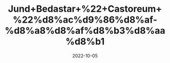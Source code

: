 ---
title: 'Jund+Bedastar+%22+Castoreum+%22%d8%ac%d9%86%d8%af-%d8%a8%d8%af%d8%b3%d8%aa%d8%b1'
date: '2022-10-05' 
metatag: '' 
inventory: '0' 
draft: false 
# meta description 
shortDescripton: '+It+is+useful+in+the+treatment+of+arthritis%2c+joint+pain%2c+and+inflammation.+Jund+Bedastar+is+also+used+as+a+flavoring+agent+to+enhance+the+aroma+of+the+food.'
description: 'Herb'
longdescription: ''
featured: True
# product Price
price: '2000.0'
# Product Short Description
shortDescription: '+It+is+useful+in+the+treatment+of+arthritis%2c+joint+pain%2c+and+inflammation.+Jund+Bedastar+is+also+used+as+a+flavoring+agent+to+enhance+the+aroma+of+the+food.'
productID: '2C8D956D-5424-ED11-9968-005056B3A416'
type: 'products'
category: 'Herb' 
thumnailproduct: 'https://eraconnect.blob.core.windows.net/product-images/aminsaddiquidawakhana/2C8D956D-5424-ED11-9968-005056B3A416.webp' 
images:
  - image: 'https://eraconnect.blob.core.windows.net/product-images/aminsaddiquidawakhana/2C8D956D-5424-ED11-9968-005056B3A416.webp'  
Variants:
---